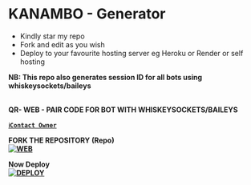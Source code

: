 # KANAMBO - Generator
- Kindly star my repo
- Fork and edit as you wish
- Deploy to your favourite hosting server eg Heroku or Render or self hosting

<strong>NB:<strong/> This repo also generates session ID for all bots using whiskeysockets/baileys

<br/>QR- WEB - PAIR CODE FOR BOT WITH WHISKEYSOCKETS/BAILEYS




[`ℹ️Contact Owner`](https://wa.me/254114148625)

FORK THE REPOSITORY (Repo) 
    <br>
<a href="https://github.com/Kanambp/KANAMBO-QR"><img title="WEB" src="https://img.shields.io/badge/FORK *KANAMBO*-QR?color=black&style=for-the-badge&logo=stackshare"></a>

Now Deploy
    <br>
<a href='https://dashboard.heroku.com/new?template=https://github.com/Kanambp/KANAMBO-QR' target="_blank"><img alt='DEPLOY' src='https://img.shields.io/badge/-DEPLOY-black?style=for-the-badge&logo=heroku&logoColor=white'/>


